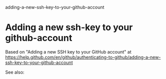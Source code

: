 adding-a-new-ssh-key-to-your-github-account
# Adding a new ssh-key to your github-account

Based on "Adding a new SSH key to your GitHub account" at https://help.github.com/en/github/authenticating-to-github/adding-a-new-ssh-key-to-your-github-account

See also: 
